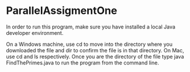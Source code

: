 # ParallelAssigmentOne
In order to run this program, make sure you have installed a local Java developer environment.

On a Windows machine, use cd to move into the directory where you downloaded the file and dir to confirm the file is in that directory. On Mac, use cd and ls respectively. 
Once you are the directory of the file type java FindThePrimes.java to run the program from the command line.

